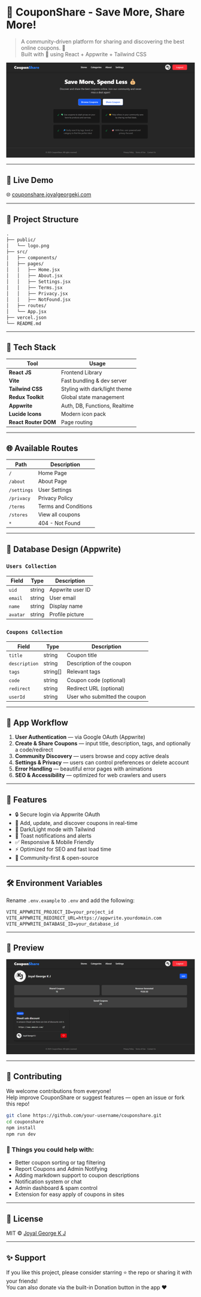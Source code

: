 # 🧾 CouponShare - Save More, Share More!

> A community-driven platform for sharing and discovering the best online coupons. 💸  
> Built with 💙 using React + Appwrite + Tailwind CSS

![CouponShare Preview](public/preview-laptop.png)

---

## 🔗 Live Demo

🌐 [couponshare.joyalgeorgekj.com](https://couponshare.joyalgeorgekj.com)

---

## 📁 Project Structure

```
.
├── public/
│   └── logo.png
├── src/
│   ├── components/
│   ├── pages/
│   │   ├── Home.jsx
│   │   ├── About.jsx
│   │   ├── Settings.jsx
│   │   ├── Terms.jsx
│   │   ├── Privacy.jsx
│   │   ├── NotFound.jsx
│   ├── routes/
│   └── App.jsx
├── vercel.json
└── README.md
```

---

## 🚀 Tech Stack

| Tool           | Usage                          |
|----------------|--------------------------------|
| **React JS**   | Frontend Library               |
| **Vite**       | Fast bundling & dev server     |
| **Tailwind CSS** | Styling with dark/light theme |
| **Redux Toolkit** | Global state management     |
| **Appwrite**   | Auth, DB, Functions, Realtime  |
| **Lucide Icons** | Modern icon pack             |
| **React Router DOM** | Page routing             |

---

## 🌐 Available Routes

| Path               | Description                            |
|--------------------|----------------------------------------|
| `/`                | Home Page                              |
| `/about`           | About Page                             |
| `/settings`        | User Settings                          |
| `/privacy`         | Privacy Policy                         |
| `/terms`           | Terms and Conditions                   |
| `/stores`          | View all coupons                       |
| `*`                | 404 - Not Found                        |

---

## 🧠 Database Design (Appwrite)

### `Users Collection`

| Field      | Type     | Description                     |
|------------|----------|---------------------------------|
| `uid`      | string   | Appwrite user ID                |
| `email`    | string   | User email                      |
| `name`     | string   | Display name                    |
| `avatar`   | string   | Profile picture                 |

### `Coupons Collection`

| Field      | Type       | Description                        |
|------------|------------|------------------------------------|
| `title`    | string     | Coupon title                       |
| `description` | string  | Description of the coupon          |
| `tags`     | string[]   | Relevant tags                      |
| `code`     | string     | Coupon code (optional)             |
| `redirect` | string     | Redirect URL (optional)            |
| `userId`   | string     | User who submitted the coupon      |

---

## 🧭 App Workflow

1. **User Authentication** — via Google OAuth (Appwrite)
2. **Create & Share Coupons** — input title, description, tags, and optionally a code/redirect
3. **Community Discovery** — users browse and copy active deals
4. **Settings & Privacy** — users can control preferences or delete account
5. **Error Handling** — beautiful error pages with animations
6. **SEO & Accessibility** — optimized for web crawlers and users

---

## 🎯 Features

- 🔒 Secure login via Appwrite OAuth
- 💬 Add, update, and discover coupons in real-time
- 🎨 Dark/Light mode with Tailwind
- 🔔 Toast notifications and alerts
- ✅ Responsive & Mobile Friendly
- ⚡️ Optimized for SEO and fast load time
- 🤝 Community-first & open-source

---

## 🛠 Environment Variables

Rename `.env.example` to `.env` and add the following:

```env
VITE_APPWRITE_PROJECT_ID=your_project_id
VITE_APPWRITE_REDIRECT_URL=https://appwrite.yourdomain.com
VITE_APPWRITE_DATABASE_ID=your_database_id
```

---

## 📸 Preview

![Profile Page](public/preview-profile.png)

---

## 🌱 Contributing

We welcome contributions from everyone!  
Help improve CouponShare or suggest features — open an issue or fork this repo!

```bash
git clone https://github.com/your-username/couponshare.git
cd couponshare
npm install
npm run dev
```

### 🔖 Things you could help with:

- Better coupon sorting or tag filtering
- Report Coupons and Admin Notifying
- Adding markdown support to coupon descriptions
- Notification system or chat
- Admin dashboard & spam control
- Extension for easy apply of coupons in sites

---

## 📃 License

MIT © [Joyal George K J](https://joyalgeorgekj.com)

---

## ✨ Support

If you like this project, please consider starring ⭐ the repo or sharing it with your friends!  
You can also donate via the built-in Donation button in the app ❤️